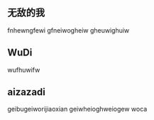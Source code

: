 ## 无敌的我
fnhewngfewi gfneiwogheiw gheuwighuiw

## WuDi
wufhuwifw

## aizazadi
geibugeiworijiaoxian
geiwheioghweiogew
woca
